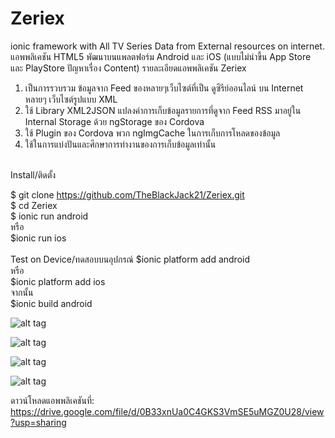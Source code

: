 # Zeriex
ionic framework with All TV Series Data from External resources on internet.
แอพพลิเคชัน HTML5 พัฒนาบนแพลตฟอร์ม Android และ iOS (แบบไม่นำขี้น App Store และ PlayStore ปัญหาเรื่อง Content)
รายละเอียดแอพพลิเคชัน Zeriex<br/>
1. เป็นการรวบรวม ข้อมูลจาก Feed ของหลายๆเว็บไซต์ที่เป็น ดูซีรีย์ออนไลน์ บน Internet หลายๆ เว็บไซต์รูปแบบ XML<br/>
2. ใช้ Library XML2JSON แปลงค่าการเก็บข้อมูลรายการที่ดูจาก Feed RSS มาอยู่ใน Internal Storage ด้วย ngStorage ของ Cordova<br/>
3. ใช้ Plugin ของ Cordova พวก ngImgCache ในการเก็บการโหลดของข้อมูล<br/>
4. ใช้ในการแบ่งปันและศึกษาการทำงานของการเก็บข้อมูลเท่านั้น<br/><br/>

Install/ติดตั้ง <br/>

$ git clone https://github.com/TheBlackJack21/Zeriex.git<br/>
$ cd Zeriex<br/>
$ ionic run android<br/>
หรือ<br/>
$ionic run ios<br/>
<br/>
Test on Device/ทดสอบบนอุปกรณ์
$ionic platform add android<br/>
หรือ<br/>
$ionic platform add ios<br/>
จากนั้น <br/>
$ionic build android<br/>

![alt tag](https://github.com/TheBlackJack21/Zeriex/blob/master/www/img/Screenshot_2016-05-16-14-56-56-69.png?raw=true)

![alt tag](https://github.com/TheBlackJack21/Zeriex/blob/master/www/img/Screenshot_2016-05-16-14-57-10-99.png?raw=true)

![alt tag](https://github.com/TheBlackJack21/Zeriex/blob/master/www/img/Screenshot_2016-05-16-14-58-04-31.png?raw=true)

![alt tag](https://github.com/TheBlackJack21/Zeriex/blob/master/www/img/Screenshot_2016-05-16-15-51-06-79.png?raw=true)

ดาวน์โหลดแอพพลิเคชันที่: https://drive.google.com/file/d/0B33xnUa0C4GKS3VmSE5uMGZ0U28/view?usp=sharing

